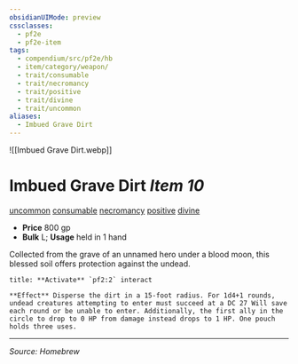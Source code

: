```yaml
---
obsidianUIMode: preview
cssclasses:
  - pf2e
  - pf2e-item
tags:
  - compendium/src/pf2e/hb
  - item/category/weapon/
  - trait/consumable
  - trait/necromancy
  - trait/positive
  - trait/divine
  - trait/uncommon
aliases:
  - Imbued Grave Dirt
---
```


![[Imbued Grave Dirt.webp]]

# Imbued Grave Dirt *Item 10*  

[uncommon](uncommon.md)  [consumable](consumable.md)  [necromancy](necromancy.md) [positive](negative.md) [divine](divine.md)

- **Price** 800 gp
- **Bulk** L; **Usage** held in 1 hand

Collected from the grave of an unnamed hero under a blood moon, this blessed soil offers protection against the undead.

```ad-embed-ability
title: **Activate** `pf2:2` interact

**Effect** Disperse the dirt in a 15-foot radius. For 1d4+1 rounds, undead creatures attempting to enter must succeed at a DC 27 Will save each round or be unable to enter. Additionally, the first ally in the circle to drop to 0 HP from damage instead drops to 1 HP. One pouch holds three uses.
```

---
*Source: Homebrew*

